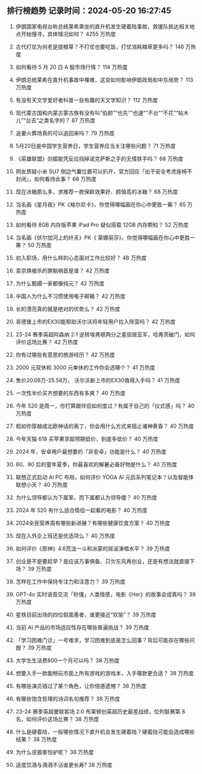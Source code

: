 
## 排行榜趋势 记录时间：2024-05-20 16:27:45
  
  1. 伊朗国家电视台称总统莱希乘坐的直升机发生硬着陆事故，救援队抵达相关地点开始搜寻，具体情况如何？ 4255 万热度
    
  2. 古代打仗为何老是提粮草？不打仗也要吃饭，打仗消耗粮草更多吗？ 146 万热度
    
  3. 如何看待 5 月 20 日 A 股市场行情？ 114 万热度
    
  4. 伊朗总统莱希在直升机事故中罹难，这会如何影响伊朗政局和中东局势？ 113 万热度
    
  5. 有没有天文学爱好者科普一些有趣的天文学知识？ 112 万热度
    
  6. 现代蒙古国和内蒙古蒙古族有没有叫“伯颜”“也先“”也速”“不台”“不花”“帖木儿”“台吉”之类名字的？ 87 万热度
    
  7. 追妻火葬场真的可以追回来吗？ 79 万热度
    
  8. 5月20日是中国学生营养日，学生营养应当关注哪些问题？ 71 万热度
    
  9. 《英雄联盟》剑姬能凭反应挡掉诺克萨斯之手的无情铁手吗？ 68 万热度
    
  10. 网友质疑小米 SU7 侧边气囊位置可以扒开，官方回应「出于安全考虑座椅不封闭」，如何看待此事？ 68 万热度
    
  11. 现在冰箱那么多，求推荐一款保鲜效果好、颜值高的冰箱？ 68 万热度
    
  12. 当名画《星月夜》PK《格尔尼卡》，你觉得哪幅画在你心中更胜一筹？ 65 万热度
    
  13. 如何看待 8GB 内存版苹果 iPad Pro 疑似搭载 12GB 内存颗粒？ 52 万热度
    
  14. 当名画《伏尔加河上的纤夫》PK《 蒙娜丽莎》，你觉得哪幅画在你心中更胜一筹？ 50 万热度
    
  15. 初入职场，用什么样的心态面对工作比较好？ 48 万热度
    
  16. 袁崇焕被杀的罪魁祸首是谁？ 42 万热度
    
  17. 为什么甄嬛一家都像纯元？ 42 万热度
    
  18. 中国人为什么不习惯使用电子邮箱？ 42 万热度
    
  19. 长的漂亮真的就是绝对的优势么？ 42 万热度
    
  20. 哥德堡上市的EX30能帮助沃尔沃将年轻用户拉入阵营吗？ 42 万热度
    
  21. 23-24 赛季英超阿森纳 2:1 逆转埃弗顿两分之差屈居亚军，哈弗茨破门，如何评价这场比赛？ 42 万热度
    
  22. 你有过哪些有意思的旅游经历？ 42 万热度
    
  23. 2000 元双休和 3000 元单休的工作你会选哪个？ 41 万热度
    
  24. 售价20.08万-25.58万， 沃尔沃新上市的EX30值得入手吗？ 41 万热度
    
  25. 一次性半价买齐想要的东西有多爽？ 40 万热度
    
  26. 今年 520 是周一，你打算跟伴侣如何度过？有属于自己的「仪式感」吗？ 40 万热度
    
  27. 假如你穿越成北欧神话的奥丁，你会用什么方式来阻止诸神黄昏？ 40 万热度
    
  28. 今年天猫 618 买苹果享超预期低价，到底多低价？ 40 万热度
    
  29. 2024 年，安卓用户最想要的「非安卓」功能是什么？ 40 万热度
    
  30. 80、90 后的童年夏季，你最喜欢的解暑必备好物是什么？ 40 万热度
    
  31. 联想正式启动 AI PC 布局，如何评价 YOGA AI 元启系列笔记本？以及智能体联想小天？ 40 万热度
    
  32. 为什么领导都认为下属笨，而下属都认为领导傻？ 40 万热度
    
  33. 2024 年 520 有什么适合情侣一起看的电影？ 40 万热度
    
  34. 2024全民营养周有哪些新进展？有哪些健康饮食方案？ 40 万热度
    
  35. 现在入外企上班还是优选项么？ 40 万热度
    
  36. 如何评价《原神》4.6荒泷一斗和派蒙的摇滚演唱水平？ 39 万热度
    
  37. 创业是不是要趁早？是应该万事俱备、只欠东风再创业，还是有想法就直接下场？ 39 万热度
    
  38. 怎样在工作中保持专注力和注意力？ 39 万热度
    
  39. GPT-4o 实时语音交流「秒懂」人类情感，电影《Her》的故事会成真吗？ 39 万热度
    
  40. 星铁目前出场的四位假面愚者，谁更接近“欢愉”？ 39 万热度
    
  41. 当前 AI 产品的市场适应性存在哪些普遍挑战？ 39 万热度
    
  42. 「学习困难门诊」一号难求，学习困难到底是怎么回事？背后可能存在哪些问题？ 39 万热度
    
  43. 大学生生活费800一个月可以吗？ 38 万热度
    
  44. 想要入手一款能畅玩市面上所有游戏的游戏本，入手哪款更合适？ 38 万热度
    
  45. 有哪些演员错过了某个角色，让你倍感遗憾？ 38 万热度
    
  46. 有哪些饱含哲理的诗词名句推荐？ 38 万热度
    
  47. 23-24 赛季英超曼联客场 2:0 布莱顿创英超历史最差战绩，位列联赛第 8 名，如何评价这场比赛？ 38 万热度
    
  48. 什么是硬着陆，一般哪些情况下直升机会发生硬着陆？硬着陆可能会造成哪些结果？ 38 万热度
    
  49. 为什么说狼害怕驴呢？ 38 万热度
    
  50. 适度饮酒与滴酒不沾谁更长寿? 38 万热度
    